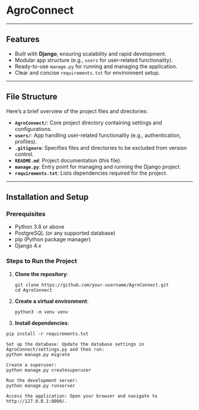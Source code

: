 # AgroConnect

---

## Features

- Built with **Django**, ensuring scalability and rapid development.
- Modular app structure (e.g., `users` for user-related functionality).
- Ready-to-use `manage.py` for running and managing the application.
- Clear and concise `requirements.txt` for environment setup.

---

## File Structure

Here’s a brief overview of the project files and directories:

- **`AgroConnect/`**: Core project directory containing settings and configurations.
- **`users/`**: App handling user-related functionality (e.g., authentication, profiles).
- **`.gitignore`**: Specifies files and directories to be excluded from version control.
- **`README.md`**: Project documentation (this file).
- **`manage.py`**: Entry point for managing and running the Django project.
- **`requirements.txt`**: Lists dependencies required for the project.

---

## Installation and Setup

### Prerequisites
- Python 3.8 or above
- PostgreSQL (or any supported database)
- pip (Python package manager)
- Django 4.x

### Steps to Run the Project
1. **Clone the repository**:
   ```
   git clone https://github.com/your-username/AgroConnect.git
   cd AgroConnect
   ```
2. **Create a virtual environment**:
   ```
   python3 -m venv venv
   ```
3. **Install dependencies**:
```
pip install -r requirements.txt

Set up the database: Update the database settings in AgroConnect/settings.py and then run:
python manage.py migrate

Create a superuser:
python manage.py createsuperuser

Run the development server:
python manage.py runserver

Access the application: Open your browser and navigate to http://127.0.0.1:8000/.
```
